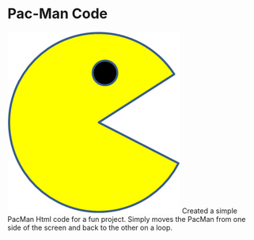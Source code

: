 # Pac-Man Code
![This is an image](https://github.com/shaynelson/P-man/blob/main/Pacman/PacMan1.png?raw=true)
Created a simple PacMan Html code for a fun project.
Simply moves the PacMan from one side of the screen and back to the other on a loop.
